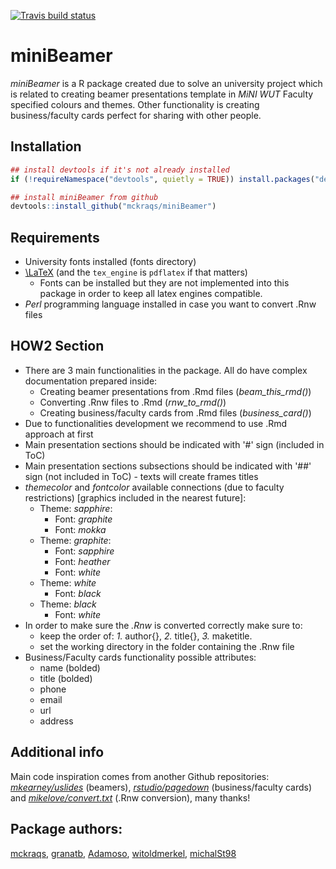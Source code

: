 <!-- badges: start -->
[![Travis build status](https://travis-ci.org/granatb/miniBeamer.svg?branch=master)](https://travis-ci.org/granatb/miniBeamer)
<!-- badges: end -->


# miniBeamer
*miniBeamer* is a R package created due to solve an university project which is related to creating beamer presentations template in *MiNI WUT* Faculty specified colours and themes. Other functionality is creating business/faculty cards perfect for sharing with other people.

## Installation

``` r
## install devtools if it's not already installed
if (!requireNamespace("devtools", quietly = TRUE)) install.packages("devtools")

## install miniBeamer from github
devtools::install_github("mckraqs/miniBeamer")
```

## Requirements
* University fonts installed (fonts directory)
* [\\LaTeX](https://www.latex-project.org/get/) (and the `tex_engine` is `pdflatex` if that matters)
   * Fonts can be installed but they are not implemented into this package in order to keep all latex engines compatible.
* *Perl* programming language installed in case you want to convert .Rnw files

## HOW2 Section

* There are 3 main functionalities in the package. All do have complex documentation prepared inside:
    * Creating beamer presentations from .Rmd files (*beam_this_rmd()*)
    * Converting .Rnw files to .Rmd (*rnw_to_rmd()*)
    * Creating business/faculty cards from .Rmd files (*business_card()*)
* Due to functionalities development we recommend to use .Rmd approach at first
* Main presentation sections should be indicated with '#' sign (included in ToC)
* Main presentation sections subsections should be indicated with '##' sign (not included in ToC) - texts will create frames titles
* *themecolor* and *fontcolor* available connections (due to faculty restrictions) [graphics included in the nearest future]:
    * Theme: *sapphire*:
        * Font: *graphite*
        * Font: *mokka*
    * Theme: *graphite*:
        * Font: *sapphire*
        * Font: *heather*
        * Font: *white*
    * Theme: *white*
        * Font: *black*
    * Theme: *black*
        * Font: *white*
* In order to make sure the *.Rnw* is converted correctly make sure to:
    * keep the order of: *1.* author{}, *2.* title{}, *3.* maketitle.
    * set the working directory in the folder containing the .Rnw file
* Business/Faculty cards functionality possible attributes:
    * name (bolded)
    * title (bolded)
    * phone
    * email
    * url
    * address

## Additional info
Main code inspiration comes from another Github repositories: [*mkearney/uslides*](https://github.com/mkearney/uslides) (beamers), [*rstudio/pagedown*](https://github.com/rstudio/pagedown) (business/faculty cards) and
[*mikelove/convert.txt*](https://gist.github.com/mikelove/5618f935ace6e389d3fbac03224860cd) (.Rnw conversion),
many thanks!

## Package authors:
[mckraqs](https://github.com/mckraqs), [granatb](https://github.com/granatb), [Adamoso](https://github.com/Adamoso), [witoldmerkel](https://github.com/witoldmerkel), [michalSt98](https://github.com/michalSt98)
